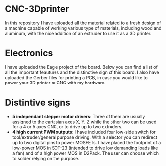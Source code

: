 # CNC-3Dprinter

In this repository I have uploaded all the material related to a fresh design of a machine capable of working various type of materials, including wood and aluminum, with the nice addition of an extruder to use it as a 3D printer.

# Electronics
I have uploaded the Eagle project of the board. Below you can find a list of all the important feautures and the distinctive sign of this board. I also have uploaded the Gerber files for printing a PCB, in case you would like to power your 3D printer or CNC with my hardware.

# Distintive signs
* **5 independant stepper motor drivers**: Three of them are usually assigned to the cartesian axes X, Y, Z while the other two can be used for a 4 or 5 axes CNC, or to drive up to two extruders.
* **4 high current PWM outputs**: I have included four low-side switch for tool/extruder/general purpose driving. With a selector you can redirect up to two digital pins to power MOSFETs. I have placed the footprint of a low-power MOS in SOT-23 (intended to drive low demanding loads like a fan) and of a high power MOS in D2Pack. The user can choose which to solder relying on the purpose.

